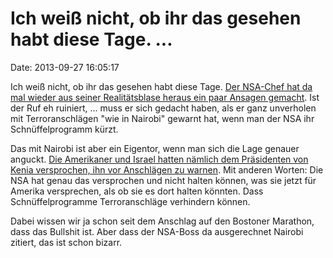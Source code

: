 Ich weiß nicht, ob ihr das gesehen habt diese Tage. \...
========================================================

Date: 2013-09-27 16:05:17

Ich weiß nicht, ob ihr das gesehen habt diese Tage. [Der NSA-Chef hat da
mal wieder aus seiner Realitätsblase heraus ein paar Ansagen
gemacht](http://thehill.com/blogs/hillicon-valley/technology/324499-nsa-chief-pleads-for-publics-help-as-congress-eyes-restrictions).
Ist der Ruf eh ruiniert, \... muss er sich gedacht haben, als er ganz
unverholen mit Terroranschlägen \"wie in Nairobi\" gewarnt hat, wenn man
der NSA ihr Schnüffelprogramm kürzt.

Das mit Nairobi ist aber ein Eigentor, wenn man sich die Lage genauer
anguckt. [Die Amerikaner und Israel hatten nämlich dem Präsidenten von
Kenia versprochen, ihn vor Anschlägen zu
warnen](http://www.debka.com/article/23307/Kenya-blames-US-Israeli-intelligence-for-no-heads-up-on-Nairobi-attack).
Mit anderen Worten: Die NSA hat genau das versprochen und nicht halten
können, was sie jetzt für Amerika versprechen, als ob sie es dort halten
könnten. Dass Schnüffelprogramme Terroranschläge verhindern können.

Dabei wissen wir ja schon seit dem Anschlag auf den Bostoner Marathon,
dass das Bullshit ist. Aber dass der NSA-Boss da ausgerechnet Nairobi
zitiert, das ist schon bizarr.
